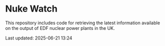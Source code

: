 # Nuke Watch

This repository includes code for retrieving the latest information available on the output of EDF nuclear power plants in the UK.

Last updated: 2025-06-21 13:24